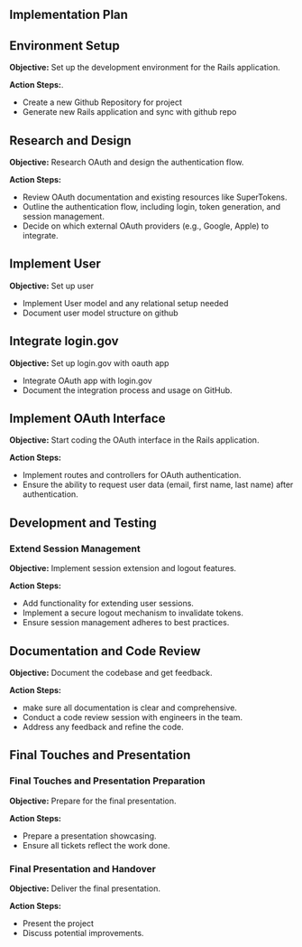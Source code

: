 
## Implementation Plan
## Environment Setup
**Objective:** Set up the development environment for the Rails application.

**Action Steps:**.
- Create a new Github Repository for project
- Generate new Rails application and sync with github repo

## Research and Design
**Objective:** Research OAuth and design the authentication flow.

**Action Steps:**
- Review OAuth documentation and existing resources like SuperTokens.
- Outline the authentication flow, including login, token generation, and session management.
- Decide on which external OAuth providers (e.g., Google, Apple) to integrate.

## Implement User
**Objective:** Set up user
- Implement User model and any relational setup needed
- Document user model structure on github

## Integrate login.gov
**Objective:** Set up login.gov with oauth app
- Integrate OAuth app with login.gov
- Document the integration process and usage on GitHub.

## Implement OAuth Interface
**Objective:** Start coding the OAuth interface in the Rails application.

**Action Steps:**
- Implement routes and controllers for OAuth authentication.
- Ensure the ability to request user data (email, first name, last name) after authentication.

## Development and Testing

### Extend Session Management
**Objective:** Implement session extension and logout features.

**Action Steps:**
- Add functionality for extending user sessions.
- Implement a secure logout mechanism to invalidate tokens.
- Ensure session management adheres to best practices.

## Documentation and Code Review
**Objective:** Document the codebase and get feedback.

**Action Steps:**
- make sure all documentation is clear and comprehensive.
- Conduct a code review session with engineers in the team.
- Address any feedback and refine the code.

## Final Touches and Presentation

### Final Touches and Presentation Preparation
**Objective:** Prepare for the final presentation.

**Action Steps:**
- Prepare a presentation showcasing.
- Ensure all tickets reflect the work done.

### Final Presentation and Handover
**Objective:** Deliver the final presentation.

**Action Steps:**
- Present the project
- Discuss potential improvements.

